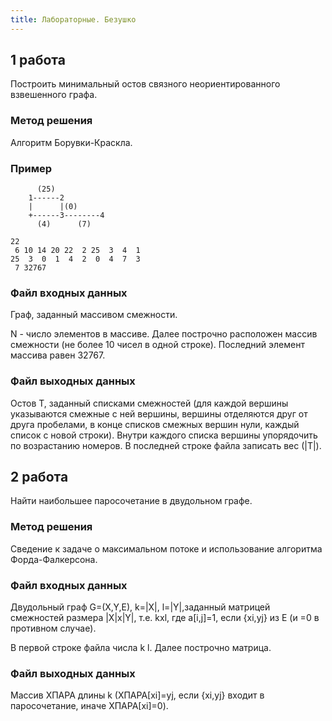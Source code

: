 ```yaml
---
title: Лабораторные. Безушко
---
```


## 1 работа

Построить минимальный остов связного неориентированного взвешенного графа.

### Метод решения

Алгоритм Борувки-Краскла.

### Пример

```
      (25)
    1------2
    |      |(0)
    +------3--------4
      (4)      (7)
```

```
22
 6 10 14 20 22  2 25  3  4  1
25  3  0  1  4  2  0  4  7  3
 7 32767
```

### Файл входных данных

Граф, заданный массивом смежности.

N - число элементов в массиве. Далее построчно расположен массив смежности (не более 10 чисел в одной строке). Последний элемент массива равен 32767.

### Файл выходных данных

Остов T, заданный списками смежностей (для каждой вершины указываются смежные с ней вершины, вершины отделяются друг от друга пробелами, в конце списков смежных вершин нули, каждый список с новой строки). Внутри каждого списка вершины упорядочить по возрастанию номеров. В последней строке файла записать вес (\|T\|).

## 2 работа

Найти наибольшее паpосочетание в двудольном
гpафе.

### Метод решения

Сведение к задаче о максимальном потоке и использование алгоpитма Фоpда-Фалкеpсона.

### Файл входных данных

Двудольный граф  G=(X,Y,E),  k=\|X\|,  l=\|Y\|,заданный матрицей смежностей размера \|X\|x\|Y\|, т.е. kxl, где a[i,j]=1, если {xi,yj} из E (и =0 в противном случае).

В пеpвой стpоке файла числа k l. Далее постpочно матpица.

### Файл выходных данных

Массив XПАРА длины k (XПАРА[xi]=yj,  если {xi,yj} входит в паросочетание, иначе XПАРА[xi]=0).